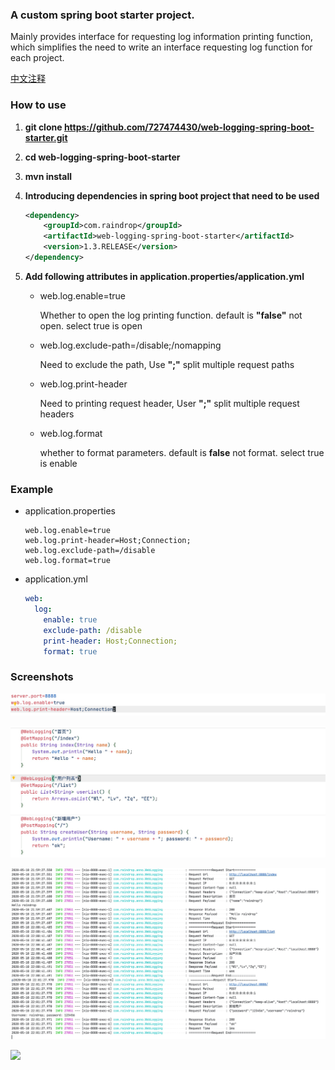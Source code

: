 ### A custom spring boot starter project.

  Mainly provides interface for requesting log information printing function, which simplifies the need to write an interface requesting log function for each project.

  [中文注释](./README_CN.md) 


### How to use

1. **git clone https://github.com/727474430/web-logging-spring-boot-starter.git**

2. **cd web-logging-spring-boot-starter**

3. **mvn install**

4. **Introducing dependencies in spring boot project that need to be used**

   ```xml
   <dependency>
       <groupId>com.raindrop</groupId>
       <artifactId>web-logging-spring-boot-starter</artifactId>
       <version>1.3.RELEASE</version>
   </dependency>
   ```

5. **Add following attributes in application.properties/application.yml**

   * web.log.enable=true

     Whether to open the log printing function. default is **"false"** not open. select true is open

   * web.log.exclude-path=/disable;/nomapping

     Need to exclude the path, Use **";"** split multiple request paths

   * web.log.print-header

     Need to printing request header, User **";"** split multiple request headers
     
   * web.log.format
   
     whether to format parameters. default is **false** not format. select true is enable


### Example

* application.properties

  ```properties
  web.log.enable=true
  web.log.print-header=Host;Connection;
  web.log.exclude-path=/disable
  web.log.format=true
  ```

* application.yml

  ```yaml
  web:
    log:
      enable: true
      exclude-path: /disable
      print-header: Host;Connection;
      format: true
  ```


### Screenshots

![](src/main/resources/img/properties.png)

![](src/main/resources/img/anno.png)

![](src/main/resources/img/logging.png)

[![](https://jitpack.io/v/727474430/web-logging-spring-boot-starter.svg)](https://jitpack.io/#727474430/web-logging-spring-boot-starter)